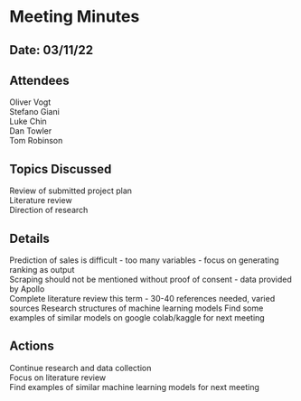 # Meeting Minutes
## Date: 03/11/22

## Attendees
Oliver Vogt  
Stefano Giani  
Luke Chin  
Dan Towler  
Tom Robinson

## Topics Discussed
Review of submitted project plan  
Literature review  
Direction of research

## Details
Prediction of sales is difficult - too many variables - focus on generating ranking as output  
Scraping should not be mentioned without proof of consent - data provided by Apollo  
Complete literature review this term - 30-40 references needed, varied sources
Research structures of machine learning models
Find some examples of similar models on google colab/kaggle for next meeting

## Actions
Continue research and data collection  
Focus on literature review  
Find examples of similar machine learning models for next meeting
